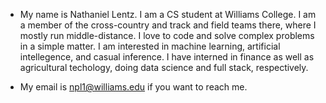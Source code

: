 - My name is Nathaniel Lentz. I am a CS student at Williams College. I am a member of the cross-country and track and field teams there,
  where I mostly run middle-distance. I love to code and solve complex problems in a simple matter. I am interested in machine learning, artificial 
  intellegence, and casual inference. I have interned in finance as well as agricultural techology, doing data science and full stack, respectively.
 
- My email is npl1@williams.edu if you want to reach me. 
<!---
24npl1/24npl1 is a ✨ special ✨ repository because its `README.md` (this file) appears on your GitHub profile.
You can click the Preview link to take a look at your changes.
--->
